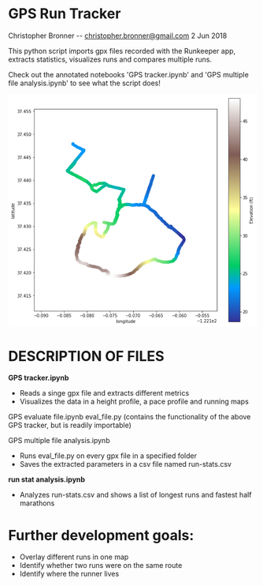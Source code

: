 # GPS Run Tracker
Christopher Bronner -- christopher.bronner@gmail.com
2 Jun 2018

This python script imports gpx files recorded with the Runkeeper app, extracts statistics, visualizes runs and compares multiple runs.

Check out the annotated notebooks 'GPS tracker.ipynb' and 'GPS multiple file analysis.ipynb' to see what the script does!

<img src="gps-map.png">

DESCRIPTION OF FILES
====================================

<b>GPS tracker.ipynb</b>
- Reads a singe gpx file and extracts different metrics
- Visualizes the data in a height profile, a pace profile and running maps

GPS evaluate file.ipynb
eval_file.py (contains the functionality of the above GPS tracker, but is readily importable)

GPS multiple file analysis.ipynb
- Runs eval_file.py on every gpx file in a specified folder
- Saves the extracted parameters in a csv file named run-stats.csv

<b>run stat analysis.ipynb</b>
- Analyzes run-stats.csv and shows a list of longest runs and fastest half marathons


Further development goals:
====================================

- Overlay different runs in one map
- Identify whether two runs were on the same route
- Identify where the runner lives
